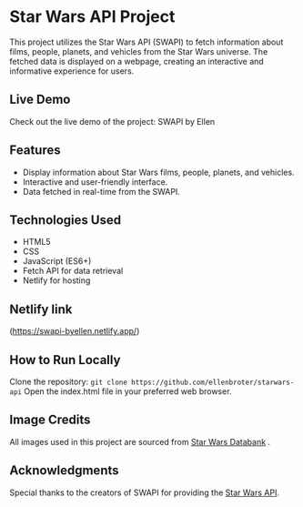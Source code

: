 # Star Wars API Project
This project utilizes the Star Wars API (SWAPI) to fetch information about films, people, planets, and vehicles from the Star Wars universe. The fetched data is displayed on a webpage, creating an interactive and informative experience for users.

## Live Demo
Check out the live demo of the project: SWAPI by Ellen

## Features
- Display information about Star Wars films, people, planets, and vehicles.
- Interactive and user-friendly interface.
- Data fetched in real-time from the SWAPI.

## Technologies Used
- HTML5
- CSS
- JavaScript (ES6+)
- Fetch API for data retrieval
- Netlify for hosting

## Netlify link
(https://swapi-byellen.netlify.app/)

## How to Run Locally
Clone the repository:
`git clone https://github.com/ellenbroter/starwars-api`
Open the index.html file in your preferred web browser.

## Image Credits
All images used in this project are sourced from [Star Wars Databank](https://www.starwars.com/databank) .

## Acknowledgments
Special thanks to the creators of SWAPI for providing the [Star Wars API](https://swapi.dev/).